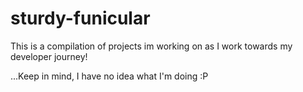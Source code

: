 # sturdy-funicular
This is a compilation of projects im working on as I work towards my developer journey!

...Keep in mind, I have no idea what I'm doing :P
